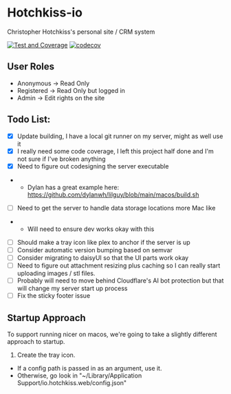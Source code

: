 # Hotchkiss-io
Christopher Hotchkiss's personal site / CRM system

[![Test and Coverage](https://github.com/chotchki/hotchkiss-io/actions/workflows/test_and_coverage.yml/badge.svg?branch=main)](https://github.com/chotchki/hotchkiss-io/actions/workflows/test_and_coverage.yml) [![codecov](https://codecov.io/github/chotchki/hotchkiss-io/branch/main/graph/badge.svg?token=APIMLQTEDX)](https://codecov.io/github/chotchki/hotchkiss-io)

## User Roles
- Anonymous -> Read Only
- Registered -> Read Only but logged in
- Admin -> Edit rights on the site

## Todo List:
- [X] Update building, I have a local git runner on my server, might as well use it
- [X] I really need some code coverage, I left this project half done and I'm not sure if I've broken anything
- [X] Need to figure out codesigning the server executable
- - Dylan has a great example here: https://github.com/dylanwh/lilguy/blob/main/macos/build.sh
- [ ] Need to get the server to handle data storage locations more Mac like
- - Will need to ensure dev works okay with this
- [ ] Should make a tray icon like plex to anchor if the server is up
- [ ] Consider automatic version bumping based on semvar
- [ ] Consider migrating to daisyUI so that the UI parts work okay
- [ ] Need to figure out attachment resizing plus caching so I can really start uploading images / stl files.
- [ ] Probably will need to move behind Cloudflare's AI bot protection but that will change my server start up process
- [ ] Fix the sticky footer issue

## Startup Approach
To support running nicer on macos, we're going to take a slightly different approach to startup.

1. Create the tray icon.

* If a config path is passed in as an argument, use it.
* Otherwise, go look in "~/Library/Application Support/io.hotchkiss.web/config.json"

